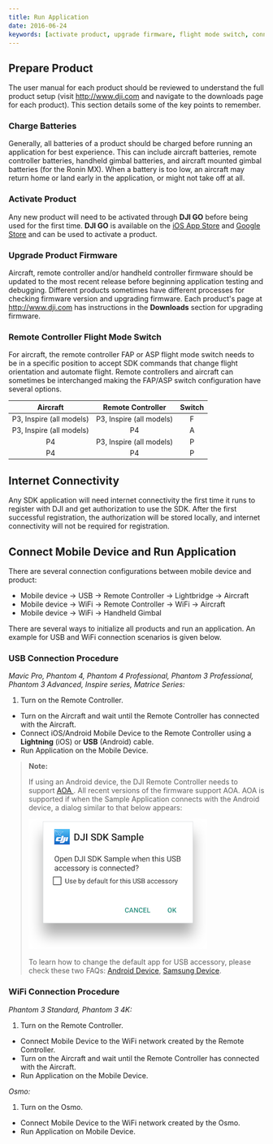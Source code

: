 ```yaml
---
title: Run Application
date: 2016-06-24
keywords: [activate product, upgrade firmware, flight mode switch, connection configuration]
---
```


## Prepare Product

The user manual for each product should be reviewed to understand the full product setup (visit <a href="http://www.dji.com" target="_blank">http://www.dji.com</a> and navigate to the downloads page for each product). This section details some of the key points to remember. 

### Charge Batteries

Generally, all batteries of a product should be charged before running an application for best experience. This can include aircraft batteries, remote controller batteries, handheld gimbal batteries, and aircraft mounted gimbal batteries (for the Ronin MX). When a battery is too low, an aircraft may return home or land early in the application, or might not take off at all.
            
### Activate Product

Any new product will need to be activated through **DJI GO** before being used for the first time. **DJI GO** is available on the <a href="https://itunes.apple.com/en/app/dji-pilot/id943780750?mt=8" target="_blank">iOS App Store</a> and <a href="https://play.google.com/store/apps/details?id=dji.pilot&hl=en" target="_blank"> Google Store</a> and can be used to activate a product.

### Upgrade Product Firmware

Aircraft, remote controller and/or handheld controller firmware should be updated to the most recent release before beginning application testing and debugging. Different products sometimes have different processes for checking firmware version and upgrading firmware. Each product's page at <http://www.dji.com> has instructions in the **Downloads** section for upgrading firmware.

### Remote Controller Flight Mode Switch

For aircraft, the remote controller FAP or ASP flight mode switch needs to be in a specific position to accept SDK commands that change flight orientation and automate flight. Remote controllers and aircraft can sometimes be interchanged making the FAP/ASP switch configuration have several options.

|  Aircraft                |     Remote Controller    |  Switch  |
|:------------------------:|:------------------------:|:--------:|
| P3, Inspire (all models) | P3, Inspire (all models) |     F    |
| P3, Inspire (all models) | P4                       |     A    |
| P4                       | P3, Inspire (all models) |     P    |
| P4                       | P4                       |     P    |

## Internet Connectivity

Any SDK application will need internet connectivity the first time it runs to register with DJI and get authorization to use the SDK. After the first successful registration, the authorization will be stored locally, and internet connectivity will not be required for registration.

## Connect Mobile Device and Run Application

There are several connection configurations between mobile device and product:

* Mobile device -> USB -> Remote Controller -> Lightbridge -> Aircraft
* Mobile device -> WiFi -> Remote Controller -> WiFi -> Aircraft
* Mobile device -> WiFi -> Handheld Gimbal

There are several ways to initialize all products and run an application. An example for USB and WiFi connection scenarios is given below.

### USB Connection Procedure

_Mavic Pro, Phantom 4, Phantom 4 Professional, Phantom 3 Professional, Phantom 3 Advanced, Inspire series, Matrice Series:_

 1. Turn on the Remote Controller. 
 * Turn on the Aircraft and wait until the Remote Controller has connected with the Aircraft.
 * Connect iOS/Android Mobile Device to the Remote Controller using a **Lightning** (iOS) or **USB** (Android) cable.
 * Run Application on the Mobile Device.
   
> **Note:** 
> 
> If using an Android device, the DJI Remote Controller needs to support <a href="https://source.android.com/devices/accessories/protocol.html" target="_blank"> AOA </a>. All recent versions of the firmware support AOA. AOA is supported if when the Sample Application connects with the Android device, a dialog similar to that below appears:
> 
>  ![dialog](../images/application-development-workflow/android_dialog.png)
> 
> To learn how to change the default app for USB accessory, please check these two FAQs: [Android Device](../faq/index.html#How-do-I-reset-the-default-app-behavior-for-a-USB-Accessory-DJI-Product-on-Android-devices), [Samsung Device](../faq/index.html#How-do-I-reset-the-default-app-behavior-for-a-USB-Accessory-DJI-Product-on-Samsung-devices).
> 
  
### WiFi Connection Procedure

_Phantom 3 Standard, Phantom 3 4K:_

1. Turn on the Remote Controller.  
* Connect Mobile Device to the WiFi network created by the Remote Controller.
* Turn on the Aircraft and wait until the Remote Controller has connected with the Aircraft.
* Run Application on the Mobile Device.
  
_Osmo:_

1. Turn on the Osmo.  
* Connect Mobile Device to the WiFi network created by the Osmo.
* Run Application on Mobile Device.

